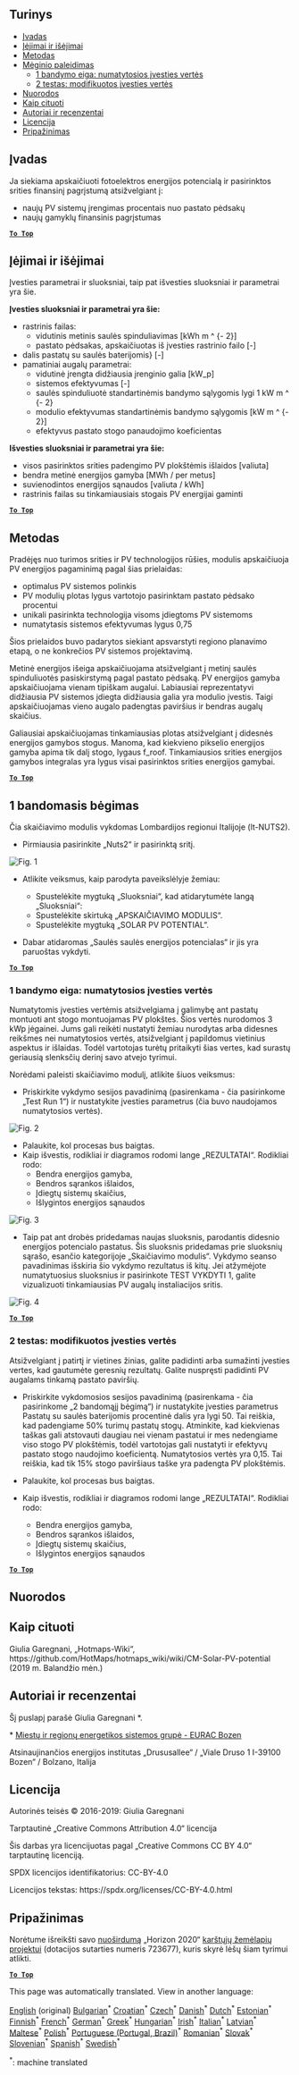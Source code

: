 <h2> Turinys </h2><ul><li> <a href="#introduction">Įvadas</a> </li><li> <a href="#inputs-and-outputs">Įėjimai ir išėjimai</a> </li><li> <a href="#method">Metodas</a> </li><li> <a href="#sample-run">Mėginio paleidimas</a> <ul><li> <a href="#test-run-1-default-input-values">1 bandymo eiga: numatytosios įvesties vertės</a> </li><li> <a href="#test-run-2-modified-input-values">2 testas: modifikuotos įvesties vertės</a> </li></ul></li><li> <a href="#references">Nuorodos</a> </li><li> <a href="#how-to-cite">Kaip cituoti</a> </li><li> <a href="#authors-and-reviewers">Autoriai ir recenzentai</a> </li><li> <a href="#license">Licencija</a> </li><li> <a href="#acknowledgement">Pripažinimas</a> </li></ul><h2> Įvadas </h2><p> Ja siekiama apskaičiuoti fotoelektros energijos potencialą ir pasirinktos srities finansinį pagrįstumą atsižvelgiant į: </p><ul><li> naujų PV sistemų įrengimas procentais nuo pastato pėdsakų </li><li> naujų gamyklų finansinis pagrįstumas </li></ul><p><ins> <code><strong><a href="#table-of-contents">To Top</a></strong></code> </ins> </p><h2> Įėjimai ir išėjimai </h2><p> Įvesties parametrai ir sluoksniai, taip pat išvesties sluoksniai ir parametrai yra šie. </p><p> <strong>Įvesties sluoksniai ir parametrai yra šie:</strong> </p><ul><li> rastrinis failas: <ul><li> vidutinis metinis saulės spinduliavimas [kWh m ^ {- 2}] </li><li> pastato pėdsakas, apskaičiuotas iš įvesties rastrinio failo [-] </li></ul></li><li> dalis pastatų su saulės baterijomis} [-] </li><li> pamatiniai augalų parametrai: <ul><li> vidutinė įrengta didžiausia įrenginio galia [kW_p] </li><li> sistemos efektyvumas [-] </li><li> saulės spinduliuotė standartinėmis bandymo sąlygomis lygi 1 kW m ^ {- 2} </li><li> modulio efektyvumas standartinėmis bandymo sąlygomis [kW m ^ {- 2}] </li><li> efektyvus pastato stogo panaudojimo koeficientas </li></ul></li></ul><p> <strong>Išvesties sluoksniai ir parametrai yra šie:</strong> </p><ul><li> visos pasirinktos srities padengimo PV plokštėmis išlaidos [valiuta] </li><li> bendra metinė energijos gamyba [MWh / per metus] </li><li> suvienodintos energijos sąnaudos [valiuta / kWh] </li><li> rastrinis failas su tinkamiausiais stogais PV energijai gaminti </li></ul><p><ins> <code><strong><a href="#table-of-contents">To Top</a></strong></code> </ins> </p><h2> Metodas </h2><p> Pradėjęs nuo turimos srities ir PV technologijos rūšies, modulis apskaičiuoja PV energijos pagaminimą pagal šias prielaidas: </p><ul><li> optimalus PV sistemos polinkis </li><li> PV modulių plotas lygus vartotojo pasirinktam pastato pėdsako procentui </li><li> unikali pasirinkta technologija visoms įdiegtoms PV sistemoms </li><li> numatytasis sistemos efektyvumas lygus 0,75 </li></ul><p> Šios prielaidos buvo padarytos siekiant apsvarstyti regiono planavimo etapą, o ne konkrečios PV sistemos projektavimą. </p><p> Metinė energijos išeiga apskaičiuojama atsižvelgiant į metinį saulės spinduliuotės pasiskirstymą pagal pastato pėdsaką. PV energijos gamyba apskaičiuojama vienam tipiškam augalui. Labiausiai reprezentatyvi didžiausia PV sistemos įdiegta didžiausia galia yra modulio įvestis. Taigi apskaičiuojamas vieno augalo padengtas paviršius ir bendras augalų skaičius. </p><p> Galiausiai apskaičiuojamas tinkamiausias plotas atsižvelgiant į didesnės energijos gamybos stogus. Manoma, kad kiekvieno pikselio energijos gamyba apima tik dalį stogo, lygaus f_roof. Tinkamiausios srities energijos gamybos integralas yra lygus visai pasirinktos srities energijos gamybai. </p><p><ins> <code><strong><a href="#table-of-contents">To Top</a></strong></code> </ins> </p><h2> 1 bandomasis bėgimas </h2><p> Čia skaičiavimo modulis vykdomas Lombardijos regionui Italijoje (lt-NUTS2). </p><ul><li> Pirmiausia pasirinkite „Nuts2“ ir pasirinktą sritį. </li></ul><p><img alt="Fig. 1" src="https://github.com/HotMaps/hotmaps_wiki/blob/master/Images/cm_solar_PV/default_values_01.png" title="Pasirinkite regioną"/></p><ul><li><p> Atlikite veiksmus, kaip parodyta paveikslėlyje žemiau: </p><ul><li> Spustelėkite mygtuką „Sluoksniai“, kad atidarytumėte langą „Sluoksniai“: </li><li> Spustelėkite skirtuką „APSKAIČIAVIMO MODULIS“. </li><li> Spustelėkite mygtuką „SOLAR PV POTENTIAL“. </li></ul></li><li><p> Dabar atidaromas „Saulės saulės energijos potencialas“ ir jis yra paruoštas vykdyti. </p></li></ul><p><ins> <code><strong><a href="#table-of-contents">To Top</a></strong></code> </ins> </p><h3> 1 bandymo eiga: numatytosios įvesties vertės </h3><p> Numatytomis įvesties vertėmis atsižvelgiama į galimybę ant pastatų montuoti ant stogo montuojamas PV plokštes. Šios vertės nurodomos 3 kWp jėgainei. Jums gali reikėti nustatyti žemiau nurodytas arba didesnes reikšmes nei numatytosios vertės, atsižvelgiant į papildomus vietinius aspektus ir išlaidas. Todėl vartotojas turėtų pritaikyti šias vertes, kad surastų geriausią slenksčių derinį savo atvejo tyrimui. </p><p> Norėdami paleisti skaičiavimo modulį, atlikite šiuos veiksmus: </p><ul><li> Priskirkite vykdymo sesijos pavadinimą (pasirenkama - čia pasirinkome „Test Run 1“) ir nustatykite įvesties parametrus (čia buvo naudojamos numatytosios vertės). </li></ul><p><img alt="Fig. 2" src="https://github.com/HotMaps/hotmaps_wiki/blob/master/Images/cm_solar_PV/default_values_02.png" title="1 bandymo eiga su numatytosiomis vertėmis"/></p><ul><li> Palaukite, kol procesas bus baigtas. </li><li> Kaip išvestis, rodikliai ir diagramos rodomi lange „REZULTATAI“. Rodikliai rodo: <ul><li> Bendra energijos gamyba, </li><li> Bendros sąrankos išlaidos, </li><li> Įdiegtų sistemų skaičius, </li><li> Išlygintos energijos sąnaudos </li></ul></li></ul><p><img alt="Fig. 3" src="https://github.com/HotMaps/hotmaps_wiki/blob/master/Images/cm_solar_PV/default_values_03.png" title="1 bandomasis rodiklis skirtukas"/></p><ul><li> Taip pat ant drobės pridedamas naujas sluoksnis, parodantis didesnio energijos potencialo pastatus. Šis sluoksnis pridedamas prie sluoksnių sąrašo, esančio kategorijoje „Skaičiavimo modulis“. Vykdymo seanso pavadinimas išskiria šio vykdymo rezultatus iš kitų. Jei atžymėjote numatytuosius sluoksnius ir pasirinkote TEST VYKDYTI 1, galite vizualizuoti tinkamiausias PV augalų instaliacijos sritis. </li></ul><p><img alt="Fig. 4" src="https://github.com/HotMaps/hotmaps_wiki/blob/master/Images/cm_solar_PV/default_values_03.png" title="1 bandomasis skaičiavimo modulis Sluoksniai"/></p><p><ins> <code><strong><a href="#table-of-contents">To Top</a></strong></code> </ins> </p><h3> 2 testas: modifikuotos įvesties vertės </h3><p> Atsižvelgiant į patirtį ir vietines žinias, galite padidinti arba sumažinti įvesties vertes, kad gautumėte geresnių rezultatų. Galite nuspręsti padidinti PV augalams tinkamą pastato paviršių. </p><ul><li><p> Priskirkite vykdomosios sesijos pavadinimą (pasirenkama - čia pasirinkome „2 bandomąjį bėgimą“) ir nustatykite įvesties parametrus Pastatų su saulės baterijomis procentinė dalis yra lygi 50. Tai reiškia, kad padengiame 50% turimų pastatų stogų. Atminkite, kad kiekvienas taškas gali atstovauti daugiau nei vienam pastatui ir mes nedengiame viso stogo PV plokštėmis, todėl vartotojas gali nustatyti ir efektyvų pastato stogo naudojimo koeficientą. Numatytosios vertės yra 0,15. Tai reiškia, kad tik 15% stogo paviršiaus taške yra padengta PV plokštėmis. </p></li><li><p> Palaukite, kol procesas bus baigtas. </p></li><li><p> Kaip išvestis, rodikliai ir diagramos rodomi lange „REZULTATAI“. Rodikliai rodo: </p><ul><li> Bendra energijos gamyba, </li><li> Bendros sąrankos išlaidos, </li><li> Įdiegtų sistemų skaičius, </li><li> Išlygintos energijos sąnaudos </li></ul></li></ul><p><ins> <code><strong><a href="#table-of-contents">To Top</a></strong></code> </ins> </p><h2> Nuorodos </h2><h2> Kaip cituoti </h2><p> Giulia Garegnani, „Hotmaps-Wiki“, https://github.com/HotMaps/hotmaps_wiki/wiki/CM-Solar-PV-potential (2019 m. Balandžio mėn.) </p><h2> Autoriai ir recenzentai </h2><p> Šį puslapį parašė Giulia Garegnani *. </p><p> * <a href="http://www.eurac.edu/en/research/technologies/renewableenergy/researchfields/Pages/Energy-strategies-and-planning.aspx">Miestų ir regionų energetikos sistemos grupė - EURAC Bozen</a> </p><p> Atsinaujinančios energijos institutas „Drususallee“ / „Viale Druso 1 I-39100 Bozen“ / Bolzano, Italija </p><h2> Licencija </h2><p> Autorinės teisės © 2016-2019: Giulia Garegnani </p><p> Tarptautinė „Creative Commons Attribution 4.0“ licencija </p><p> Šis darbas yra licencijuotas pagal „Creative Commons CC BY 4.0“ tarptautinę licenciją. </p><p> SPDX licencijos identifikatorius: CC-BY-4.0 </p><p> Licencijos tekstas: https://spdx.org/licenses/CC-BY-4.0.html </p><h2> Pripažinimas </h2><p> Norėtume išreikšti savo <a href="https://www.hotmaps-project.eu">nuoširdumą</a> „Horizon 2020“ <a href="https://www.hotmaps-project.eu">karštųjų žemėlapių projektui</a> (dotacijos sutarties numeris 723677), kuris skyrė lėšų šiam tyrimui atlikti. </p><p><ins> <code><strong><a href="#table-of-contents">To Top</a></strong></code> </ins> </p>

This page was automatically translated. View in another language:

[English](en-CM-Solar-thermal-and-PV-potential) (original) [Bulgarian](bg-CM-Solar-thermal-and-PV-potential)<sup>\*</sup> [Croatian](hr-CM-Solar-thermal-and-PV-potential)<sup>\*</sup> [Czech](cs-CM-Solar-thermal-and-PV-potential)<sup>\*</sup> [Danish](da-CM-Solar-thermal-and-PV-potential)<sup>\*</sup> [Dutch](nl-CM-Solar-thermal-and-PV-potential)<sup>\*</sup> [Estonian](et-CM-Solar-thermal-and-PV-potential)<sup>\*</sup> [Finnish](fi-CM-Solar-thermal-and-PV-potential)<sup>\*</sup> [French](fr-CM-Solar-thermal-and-PV-potential)<sup>\*</sup> [German](de-CM-Solar-thermal-and-PV-potential)<sup>\*</sup> [Greek](el-CM-Solar-thermal-and-PV-potential)<sup>\*</sup> [Hungarian](hu-CM-Solar-thermal-and-PV-potential)<sup>\*</sup> [Irish](ga-CM-Solar-thermal-and-PV-potential)<sup>\*</sup> [Italian](it-CM-Solar-thermal-and-PV-potential)<sup>\*</sup> [Latvian](lv-CM-Solar-thermal-and-PV-potential)<sup>\*</sup>  [Maltese](mt-CM-Solar-thermal-and-PV-potential)<sup>\*</sup> [Polish](pl-CM-Solar-thermal-and-PV-potential)<sup>\*</sup> [Portuguese (Portugal, Brazil)](pt-CM-Solar-thermal-and-PV-potential)<sup>\*</sup> [Romanian](ro-CM-Solar-thermal-and-PV-potential)<sup>\*</sup> [Slovak](sk-CM-Solar-thermal-and-PV-potential)<sup>\*</sup> [Slovenian](sl-CM-Solar-thermal-and-PV-potential)<sup>\*</sup> [Spanish](es-CM-Solar-thermal-and-PV-potential)<sup>\*</sup> [Swedish](sv-CM-Solar-thermal-and-PV-potential)<sup>\*</sup> 

<sup>\*</sup>: machine translated

